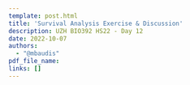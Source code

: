 ```yaml
---
template: post.html
title: 'Survival Analysis Exercise & Discussion'
description: UZH BIO392 HS22 - Day 12
date: 2022-10-07
authors:
  - "@mbaudis"
pdf_file_name: 
links: []
---
```




<!--more-->

